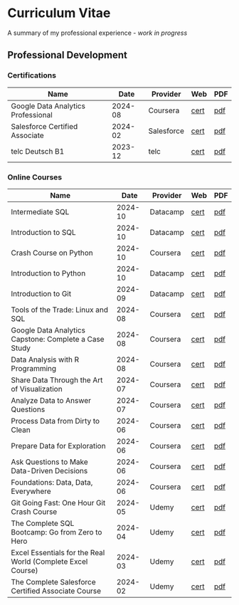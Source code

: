 # Curriculum Vitae

A summary of my professional experience - *work in progress*

## Professional Development

### Certifications

| Name | Date | Provider | Web | PDF |
| --- | --- | --- | --- | --- |
| Google Data Analytics Professional | 2024-08 | Coursera | [cert](https://www.credly.com/go/fqFU3MzI) | [pdf](/Certificates/202408-credly-google-data-analytics-professional.pdf) |
| Salesforce Certified Associate | 2024-02 | Salesforce | [cert](https://www.salesforce.com/trailblazer/annelizekrause) | [pdf](/Certificates/202402-salesforce-associate.pdf) |
| telc Deutsch B1 | 2023-12 | telc | [cert](https://results.telc.net/qr/FlOYmgApTDK0_mn1ikFgIuExPw0gCk4rhWyKpg7NUTZi2DJhQj9JvYWtAKBekQPL) | [pdf](/Certificates/202312-telc-deutch-b1.pdf) |

### Online Courses

| Name | Date | Provider | Web | PDF |
| --- | --- | --- | --- | --- |
| Intermediate SQL | 2024-10 | Datacamp | [cert](https://www.datacamp.com/statement-of-accomplishment/course/e2d4aa0483821797ca9aacbfc2b815967b665b69) | [pdf](/Certificates/202410-datacamp-intermediate-sql.pdf) |
| Introduction to SQL | 2024-10 | Datacamp | [cert](https://www.datacamp.com/statement-of-accomplishment/course/d6b8ae018f5734d81e2f6cca814ca97c543609a9) | [pdf](Certificates/202410-datacamp-introduction-to-sql.pdf) |
| Crash Course on Python | 2024-10 | Coursera | [cert](https://coursera.org/verify/JSJO5X8PS564) | [pdf](/Certificates/202410-coursera-crash-course-on-python.pdf) |
| Introduction to Python | 2024-10 | Datacamp | [cert](https://www.datacamp.com/completed/statement-of-accomplishment/course/c120b06506d2af372eadcbbf6f0b37f3c6f9e4db) | [pdf](/Certificates/202410-datacamp-introduction-to-python.pdf) |
| Introduction to Git | 2024-09 | Datacamp | [cert](https://www.datacamp.com/completed/statement-of-accomplishment/course/2838e902b9ef7c655b2c491f5740cc635d21efe6) | [pdf](/Certificates/202409-datacamp-introduction-to-git.pdf) |
| Tools of the Trade: Linux and SQL | 2024-08 | Coursera | [cert](https://coursera.org/verify/R62WO8Q9L0LC) | [pdf](/Certificates/202408-coursera-tools-trade-linux-sql.pdf) |
| Google Data Analytics Capstone: Complete a Case Study | 2024-08 | Coursera | [cert](https://coursera.org/verify/56V0YVM35334) | [pdf](/Certificates/202408-coursera-google-data-analytics-capstone.pdf) |
| Data Analysis with R Programming | 2024-08 | Coursera | [cert](https://coursera.org/verify/IDPF6JIAIM2M) | [pdf](/Certificates/202408-coursera-data-analysis-r-programming.pdf) |
| Share Data Through the Art of Visualization | 2024-07 | Coursera | [cert](https://coursera.org/verify/7VVS5CDKNGMN) | [pdf](/Certificates/202407-coursera-share-data-through-visualization.pdf) |
| Analyze Data to Answer Questions | 2024-07 | Coursera | [cert](https://coursera.org/verify/4S4UTCX83HX5) | [pdf](/Certificates/202407-coursera-analyze-data-answer-questions.pdf) |
| Process Data from Dirty to Clean | 2024-06 | Coursera | [cert](https://coursera.org/verify/PSKXEMEGX5HJ) | [pdf](/Certificates/202406-coursera-process-data-dirty-to-clean.pdf) |
| Prepare Data for Exploration | 2024-06 | Coursera | [cert](https://coursera.org/verify/9SZ3V3AHUAHV) | [pdf](/Certificates/202406-coursera-prepare-data-exploration.pdf) |
| Ask Questions to Make Data-Driven Decisions | 2024-06 | Coursera | [cert](https://coursera.org/verify/C3LKNGRVLH7M) | [pdf](/Certificates/202406-coursera-ask-questions-to-make-decisions.pdf) |
| Foundations: Data, Data, Everywhere | 2024-06 | Coursera | [cert](https://coursera.org/verify/L88AWPK3C6W3) | [pdf](/Certificates/202406-coursera-foundations-data-everywhere.pdf) |
| Git Going Fast: One Hour Git Crash Course | 2024-05 | Udemy | [cert](https://www.udemy.com/certificate/UC-47b457ca-19a5-4032-af9c-8d3b865e7ef5/) | [pdf](/Certificates/202405-udemy-git-going-fast.pdf) |
| The Complete SQL Bootcamp: Go from Zero to Hero | 2024-04 | Udemy | [cert](https://www.udemy.com/certificate/UC-1f5f3aa7-99b9-4cdc-a415-6b62d3738405/) | [pdf](/Certificates/202404-udemy-complete-sql-bootcamp.pdf) |
| Excel Essentials for the Real World (Complete Excel Course) | 2024-03 | Udemy | [cert](https://www.udemy.com/certificate/UC-524366e0-a0a6-472e-be51-bff2ca82101e/) | [pdf](/Certificates/202403-udemy-excel-essentials-real-world.pdf) |
| The Complete Salesforce Certified Associate Course | 2024-02 | Udemy | [cert](https://www.udemy.com/certificate/UC-32d1dc3d-478e-46f9-ab0c-6981a7acccc9/) | [pdf](/Certificates/202402-udemy-salesforce-certified-associate.pdf) |
